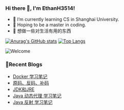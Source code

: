 ### Hi there 👋, I'm EthanH3514!

- 🌱 I’m currently learning CS in Shanghai University.
- 🎈 Hoping to be a master in coding.
- 🧐 想做一些对生活有用的东西

[![Anurag's GitHub stats](https://github-readme-stats.vercel.app/api?username=EthanH3514&show_icons=true&theme=tokyonight)](https://github.com/anuraghazra/github-readme-stats)
[![Top Langs](https://github-readme-stats.vercel.app/api/top-langs/?username=EthanH3514&layout=compact)](https://github.com/anuraghazra/github-readme-stats)

![Welcome](https://www.ipip5.com/ipimg)

### **📝Recent Blogs**
<!-- BLOG-POST-LIST:START -->
- [Docker 学习笔记](https://ethanh3514.github.io/2024/03/21/Docker-%E5%AD%A6%E4%B9%A0%E7%AC%94%E8%AE%B0/)
- [原码、反码、补码](https://ethanh3514.github.io/2024/03/20/%E5%8E%9F%E7%A0%81%E3%80%81%E5%8F%8D%E7%A0%81%E3%80%81%E8%A1%A5%E7%A0%81/)
- [JDK和JRE](https://ethanh3514.github.io/2024/03/20/JDK%E5%92%8CJRE/)
- [Java 动态代理 学习笔记](https://ethanh3514.github.io/2024/03/20/Java-%E5%8A%A8%E6%80%81%E4%BB%A3%E7%90%86-%E5%AD%A6%E4%B9%A0%E7%AC%94%E8%AE%B0/)
- [Java 反射 学习笔记](https://ethanh3514.github.io/2024/03/20/Java-%E5%8F%8D%E5%B0%84-%E5%AD%A6%E4%B9%A0%E7%AC%94%E8%AE%B0/)
<!-- BLOG-POST-LIST:END -->
